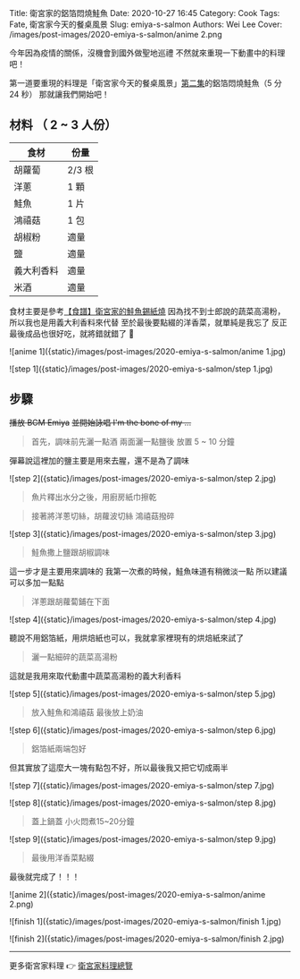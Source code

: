 Title: 衛宮家的鋁箔悶燒鮭魚
Date: 2020-10-27 16:45
Category: Cook
Tags: Fate, 衛宮家今天的餐桌風景
Slug: emiya-s-salmon
Authors: Wei Lee
Cover: /images/post-images/2020-emiya-s-salmon/anime 2.png

今年因為疫情的關係，沒機會到國外做聖地巡禮
不然就來重現一下動畫中的料理吧！

第一道要重現的料理是「衛宮家今天的餐桌風景」[第二集](https://ani.gamer.com.tw/animeVideo.php?sn=16728)的鋁箔悶燒鮭魚（5 分 24 秒）
那就讓我們開始吧！

<!--more-->

## 材料 （ 2 ~ 3 人份）

| 食材 | 份量 |
|---|---|
| 胡蘿蔔  |  2/3 根 |
| 洋蔥  | 1 顆  |
| 鮭魚  |  1 片 |
| 鴻禧菇 | 1 包 |
| 胡椒粉 | 適量 |
| 鹽 | 適量 |
| 義大利香料 | 適量 |
| 米酒 | 適量 |

食材主要是參考[【食譜】衛宮家的鮭魚錫紙燒](https://www.fatnyanya.com/cook-fish/)
因為找不到士郎說的蔬菜高湯粉，所以我也是用義大利香料來代替
至於最後要點綴的洋香菜，就單純是我忘了
反正最後成品也很好吃，就將錯就錯了 🤣

![anime 1]({static}/images/post-images/2020-emiya-s-salmon/anime 1.jpg)

![step 1]({static}/images/post-images/2020-emiya-s-salmon/step 1.jpg)

## 步驟
~~播放 BGM Emiya~~
~~並開始詠唱 I'm the bone of my ...~~

> 首先，調味前先灑一點酒
> 兩面灑一點鹽後
> 放置 5 ~ 10 分鐘

彈幕說這裡加的鹽主要是用來去腥，還不是為了調味

![step 2]({static}/images/post-images/2020-emiya-s-salmon/step 2.jpg)

> 魚片釋出水分之後，用廚房紙巾擦乾

> 接著將洋蔥切絲，胡蘿波切絲
> 鴻禧菇撥碎

![step 3]({static}/images/post-images/2020-emiya-s-salmon/step 3.jpg)

> 鮭魚撒上鹽跟胡椒調味

這一步才是主要用來調味的
我第一次煮的時候，鮭魚味道有稍微淡一點
所以建議可以多加一點點

> 洋蔥跟胡蘿蔔鋪在下面

![step 4]({static}/images/post-images/2020-emiya-s-salmon/step 4.jpg)

聽說不用鋁箔紙，用烘焙紙也可以，我就拿家裡現有的烘焙紙來試了

> 灑一點細碎的蔬菜高湯粉

這就是我用來取代動畫中蔬菜高湯粉的義大利香料

![step 5]({static}/images/post-images/2020-emiya-s-salmon/step 5.jpg)

> 放入鮭魚和鴻禧菇
> 最後放上奶油

![step 6]({static}/images/post-images/2020-emiya-s-salmon/step 6.jpg)

> 鋁箔紙兩端包好

但其實放了這麼大一塊有點包不好，所以最後我又把它切成兩半

![step 7]({static}/images/post-images/2020-emiya-s-salmon/step 7.jpg)

![step 8]({static}/images/post-images/2020-emiya-s-salmon/step 8.jpg)

> 蓋上鍋蓋
> 小火悶煮15~20分鐘

![step 9]({static}/images/post-images/2020-emiya-s-salmon/step 9.jpg)

> 最後用洋香菜點綴

最後就完成了！！！

![anime 2]({static}/images/post-images/2020-emiya-s-salmon/anime 2.png)

![finish 1]({static}/images/post-images/2020-emiya-s-salmon/finish 1.jpg)

![finish 2]({static}/images/post-images/2020-emiya-s-salmon/finish 2.jpg)

---

更多衛宮家料理 👉 [衛宮家料理總覽]({filename}/pages/emiya-toc.md)
